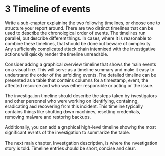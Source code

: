 # 3 Timeline of events

<p class="helper"> Write a sub-chapter explaining the two following timelines, or choose one to structure your report around. There are two distinct timelines that can be used to describe the chronological order of events. The timelines run parallel, but describe different things. In cases, where it is reasonable to combine these timelines, that should be done but beware of complexity. Any sufficiently complicated attack chain intermixed with the investigative actions will quickly render the timeline unreadable.<br>
<br>
Consider adding a graphical overview timeline that shows the main events on a visual line. This will serve as a timeline summary and make it easy to understand the order of the unfolding events. The detailed timeline can be presented as a table that contains columns for a timestamp, event, the affected resource and who was either responsible or acting on the issue.<br>
<br>
The investigation timeline should describe the steps taken by investigators and other personnel who were working on identifying, containing, eradicating and recovering from this incident. This timeline typically contains things like shutting down machines, resetting credentials, removing malware and restoring backups.<br>
<br>
Additionally, you can add a graphical high-level timeline showing the most significant events of the investigation to summarize the table.<br>
<br>
The next main chapter, Investigation description, is where the investigation story is told. Timeline entries should be short, concise and clear.</p>
